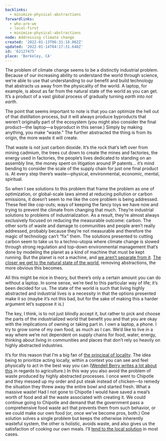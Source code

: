 ```yaml
---
backlinks:
  - minimize-physical-abstractions
forwardlinks:
  - who-are-we
  - local-first
  - minimize-physical-abstractions
node: Addressing climate change
created: '2022-01-13T06:31:18.062Z'
updated: '2022-01-14T04:17:31.648Z'
id: '62127475'
place: 'Berkeley, CA'
---
```

The problem of climate change seems to be a distinctly industrial problem. Because of our increasing ability to understand the world through science, we’re able to use that understanding to our benefit and build technology that abstracts us away from the physicality of the world. A laptop, for example, is about as far from the natural state of the world as you can get. It’s a product of a vast global process of gradually turning *earth* into *not earth*. 

The point that seems important to note is that you can optimize the hell out of that distillation process, but it will always produce byproducts that weren’t originally part of the ecosystem (you might also consider the final product—the laptop—a byproduct in this sense.) Simply by making anything, you make “waste.” The further abstracted the thing is from its origin, the more waste it will create. 

That waste is not just carbon dioxide. It’s the rock that’s left over from mining cadmium, the trees cut down to create the mines and factories, the energy used in factories, the people’s lives dedicated to standing on an assembly line, the money spent on litigation around IP patents… it’s mind bending to consider the scale of the supply chain for just one final product is. At every step there’s waste—physical, environmental, economic, mental, spiritual. 

So when I see solutions to this problem that frame the problem as one of optimization, or global-scale laws aimed at reducing pollution or carbon emissions, it doesn’t seem to me like the core problem is being addressed. These feel like cop-outs; ways of keeping the fancy toys we have now and trying to prevent the climate from changing that much. They’re industrial solutions to problems of industrialization. As a result, they’re almost always exclusively focused on reducing the measurable outcome: carbon. The other sorts of waste and damage to communities and people aren’t really addressed, probably because they’re not measurable and therefore the magic of technology can’t “fix” them. The solutions presented to cutting carbon seem to take us to a techno-utopia where climate change is slowed through strong regulation and top-down environmental management that’s done by modeling the planet as a kind of machine that must be kept running. But the planet is not a machine, and [we aren’t separate from it](who-are-we.md). [The closer we get to the natural state of the world](https://collectiveliberation.org/wp-content/uploads/2013/01/Chief_Seattle_Speech.pdf), removing abstractions, the more obvious this becomes. 

All this might be nice in theory, but there’s only a certain amount you can do without a laptop. In some sense, we’re tied to this particular way of life; it’s been decided for us. The state of the world is such that living highly abstracted and industrial lives is a necessity in that the options presented make it so (maybe it’s not this bad, but for the sake of making this a harder argument  let’s suppose it is.) 

The key, I think, is to not just blindly accept it, but rather to pick and choose the parts of the industrialized world that benefit you and that you are okay with the implications of owning or taking part in. I own a laptop, a phone. I try to grow some of my own food, as much as I can. We’d like to live in a way where we’re not dependent on supply chains for food, water, energy, thinking about living in communities and places that don’t rely so heavily on highly abstracted industries. 

It’s for this reason that I’m a big fan of [the principal of locality](local-first.md). The idea being to prioritize acting locally, within a context you can see and feel physically to act in the best way you can  ([Wendell Berry writes a lot about this](https://futureland.tv/christian/entry/139433) in regards to agriculture.) In this way you also avoid the problem of waste produced by highly abstracted processes. I once went to Chipotle and they messed up my order and put steak instead of chicken—to remedy the situation they threw away the entire bowl and started fresh. What a massive waste! Had I not gone to Chipotle I would have saved a meal’s worth of food and all the waste associated with creating it. We could continue going to Chipotle and demand that the government pass a comprehensive food waste act that prevents them from such behavior, or we could make our own food (or, once we’ve become pros, both.) One solution solves a single problem but keeps the otherwise inherently wasteful system, the other is holistic, avoids waste, and also gives us the satisfaction of cooking our own meals. I’ll [tend to the local solution](minimize-physical-abstractions.md) in most cases. 
